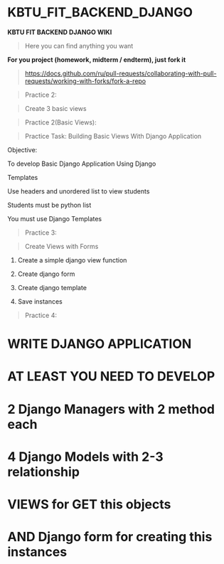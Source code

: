 # KBTU_FIT_BACKEND_DJANGO
**KBTU FIT BACKEND DJANGO WIKI**

> Here you can find anything you want


**For you project (homework, midterm / endterm), just fork it**
>https://docs.github.com/ru/pull-requests/collaborating-with-pull-requests/working-with-forks/fork-a-repo
> 

> Practice 2:

> Create 3 basic views

> Practice 2(Basic Views):

> Practice Task: Building Basic Views With Django Application

Objective:

To develop Basic Django Application Using Django

Templates

Use headers and unordered list to view students

Students must be python list

You must use Django Templates

> Practice 3:

> Create Views with Forms

1) Create a simple django view function

2) Create django form

3) Create django template

4) Save instances

> Practice 4:
# WRITE DJANGO APPLICATION
# AT LEAST YOU NEED TO DEVELOP
# 2 Django Managers with 2 method each
# 4 Django Models with 2-3 relationship
# VIEWS for GET this objects
# AND Django form for creating this instances